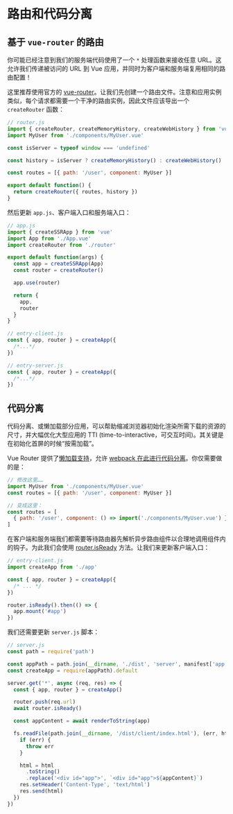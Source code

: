 # 路由和代码分离

## 基于 `vue-router` 的路由

你可能已经注意到我们的服务端代码使用了一个 `*` 处理函数来接收任意 URL。这允许我们传递被访问的 URL 到 Vue 应用，并同时为客户端和服务端复用相同的路由配置！

这里推荐使用官方的 [vue-router](https://github.com/vuejs/vue-router-next)。让我们先创建一个路由文件。注意和应用实例类似，每个请求都需要一个干净的路由实例，因此文件应该导出一个 `createRouter` 函数：

```js
// router.js
import { createRouter, createMemoryHistory, createWebHistory } from 'vue-router'
import MyUser from './components/MyUser.vue'

const isServer = typeof window === 'undefined'

const history = isServer ? createMemoryHistory() : createWebHistory()

const routes = [{ path: '/user', component: MyUser }]

export default function() {
  return createRouter({ routes, history })
}
```

然后更新 `app.js`、客户端入口和服务端入口：

```js
// app.js
import { createSSRApp } from 'vue'
import App from './App.vue'
import createRouter from './router'

export default function(args) {
  const app = createSSRApp(App)
  const router = createRouter()

  app.use(router)

  return {
    app,
    router
  }
}
```

```js
// entry-client.js
const { app, router } = createApp({
  /*...*/
})
```

```js
// entry-server.js
const { app, router } = createApp({
  /*...*/
})
```

## 代码分离

代码分离、或懒加载部分应用，可以帮助缩减浏览器初始化渲染所需下载的资源的尺寸，并大幅优化大型应用的 TTI (time-to-interactive，可交互时间)。其关键是在初始化首屏的时候“按需加载”。

Vue Router 提供了[懒加载支持](https://next.router.vuejs.org/zh/guide/advanced/lazy-loading.html)，允许 [webpack 在此进行代码分离](https://webpack.js.org/guides/code-splitting-async/)。你仅需要做的是：

```js
// 修改这里……
import MyUser from './components/MyUser.vue'
const routes = [{ path: '/user', component: MyUser }]

// 变成这里：
const routes = [
  { path: '/user', component: () => import('./components/MyUser.vue') }
]
```

在客户端和服务端我们都需要等待路由器先解析异步路由组件以合理地调用组件内的钩子。为此我们会使用 [router.isReady](https://next.router.vuejs.org/zh/api/#isready) 方法。让我们来更新客户端入口：

```js
// entry-client.js
import createApp from './app'

const { app, router } = createApp({
  /* ... */
})

router.isReady().then(() => {
  app.mount('#app')
})
```

我们还需要更新 `server.js` 脚本：

```js
// server.js
const path = require('path')

const appPath = path.join(__dirname, './dist', 'server', manifest['app.js'])
const createApp = require(appPath).default

server.get('*', async (req, res) => {
  const { app, router } = createApp()

  router.push(req.url)
  await router.isReady()

  const appContent = await renderToString(app)

  fs.readFile(path.join(__dirname, '/dist/client/index.html'), (err, html) => {
    if (err) {
      throw err
    }

    html = html
      .toString()
      .replace('<div id="app">', `<div id="app">${appContent}`)
    res.setHeader('Content-Type', 'text/html')
    res.send(html)
  })
})
```

